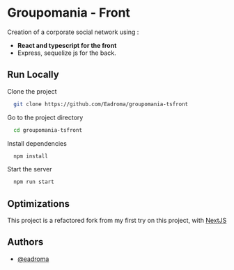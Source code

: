 
# Groupomania - Front

Creation of a corporate social network using : 
 - **React and typescript for the front**
 - Express, sequelize js for the back.






## Run Locally

Clone the project

```bash
  git clone https://github.com/Eadroma/groupomania-tsfront
```

Go to the project directory

```bash
  cd groupomania-tsfront
```

Install dependencies

```bash
  npm install
```

Start the server

```bash
  npm run start
```


## Optimizations

This project is a refactored fork from my first try on this project, with [NextJS](https://github.com/Eadroma/Groupomania-front)


## Authors

- [@eadroma](https://www.github.com/Eadroma)

